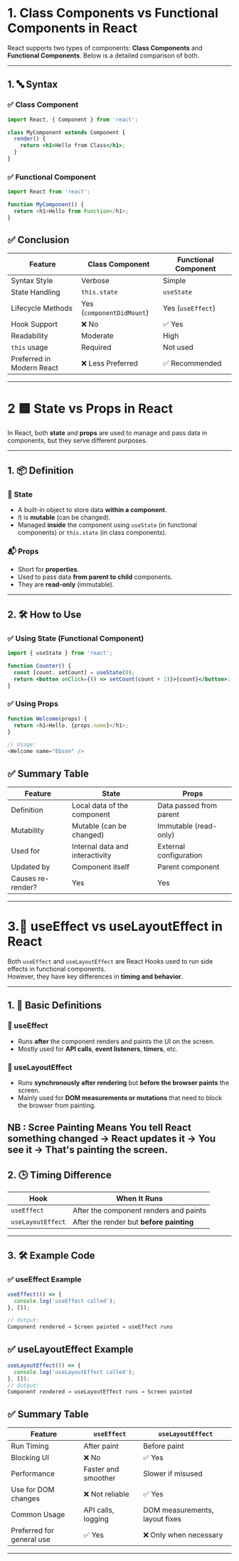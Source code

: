# 1. Class Components vs Functional Components in React

React supports two types of components: **Class Components** and **Functional Components**. Below is a detailed comparison of both.

---

## 1. 🔤 **Syntax**

### ✅ Class Component
```jsx
import React, { Component } from 'react';

class MyComponent extends Component {
  render() {
    return <h1>Hello from Class</h1>;
  }
}
```
### ✅ Functional Component
```js
import React from 'react';

function MyComponent() {
  return <h1>Hello from Function</h1>;
}
```
## ✅ Conclusion

| Feature                   | Class Component           | Functional Component |
| ------------------------- | ------------------------- | -------------------- |
| Syntax Style              | Verbose                   | Simple               |
| State Handling            | `this.state`              | `useState`           |
| Lifecycle Methods         | Yes (`componentDidMount`) | Yes (`useEffect`)    |
| Hook Support              | ❌ No                      | ✅ Yes                |
| Readability               | Moderate                  | High                 |
| `this` usage              | Required                  | Not used             |
| Preferred in Modern React | ❌ Less Preferred          | ✅ Recommended        |


---

# 2 🟦 State vs Props in React

In React, both **state** and **props** are used to manage and pass data in components, but they serve different purposes.

---

## 1. 📦 **Definition**

### 🧠 State
- A built-in object to store data **within a component**.
- It is **mutable** (can be changed).
- Managed **inside** the component using `useState` (in functional components) or `this.state` (in class components).

### 📬 Props
- Short for **properties**.
- Used to pass data **from parent to child** components.
- They are **read-only** (immutable).

---

## 2. 🛠️ **How to Use**

### ✅ Using State (Functional Component)
```jsx
import { useState } from 'react';

function Counter() {
  const [count, setCount] = useState(0);
  return <button onClick={() => setCount(count + 1)}>{count}</button>;
}
```
### ✅ Using Props
```js
function Welcome(props) {
  return <h1>Hello, {props.name}</h1>;
}

// Usage:
<Welcome name="Ebson" />
```
## ✅ Summary Table
| Feature           | State                           | Props                   |
| ----------------- | ------------------------------- | ----------------------- |
| Definition        | Local data of the component     | Data passed from parent |
| Mutability        | Mutable (can be changed)        | Immutable (read-only)   |
| Used for          | Internal data and interactivity | External configuration  |
| Updated by        | Component itself                | Parent component        |
| Causes re-render? | Yes                             | Yes                     |

---

#  3.🔄 useEffect vs useLayoutEffect in React

Both `useEffect` and `useLayoutEffect` are React Hooks used to run side effects in functional components.  
However, they have key differences in **timing and behavior**.

---

## 1. 📜 Basic Definitions

### 🔁 useEffect
- Runs **after** the component renders and paints the UI on the screen.
- Mostly used for **API calls**, **event listeners**, **timers**, etc.

### 🧱 useLayoutEffect
- Runs **synchronously after rendering** but **before the browser paints** the screen.
- Mainly used for **DOM measurements or mutations** that need to block the browser from painting.

NB : Scree Painting Means You tell React something changed → React updates it → You see it → That's painting the screen.
---

## 2. 🕒 Timing Difference

| Hook             | When It Runs                                 |
|------------------|-----------------------------------------------|
| `useEffect`      | After the component renders and paints        |
| `useLayoutEffect`| After the render but **before painting**      |

---

## 3. 🛠️ Example Code

### ✅ useEffect Example
```jsx
useEffect(() => {
  console.log('useEffect called');
}, []);

// Output:
Component rendered → Screen painted → useEffect runs

```
## ✅ useLayoutEffect Example
```js
useLayoutEffect(() => {
  console.log('useLayoutEffect called');
}, []);
// Output:
Component rendered → useLayoutEffect runs → Screen painted
```
## ✅ Summary Table

| Feature                   | `useEffect`         | `useLayoutEffect`              |
| ------------------------- | ------------------- | ------------------------------ |
| Run Timing                | After paint         | Before paint                   |
| Blocking UI               | ❌ No                | ✅ Yes                          |
| Performance               | Faster and smoother | Slower if misused              |
| Use for DOM changes       | ❌ Not reliable      | ✅ Yes                          |
| Common Usage              | API calls, logging  | DOM measurements, layout fixes |
| Preferred for general use | ✅ Yes               | ❌ Only when necessary          |

---
